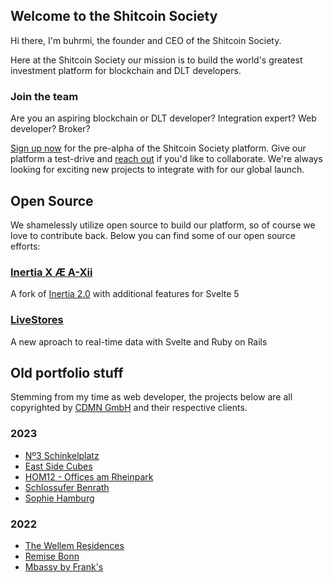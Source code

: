 ## Welcome to the Shitcoin Society

Hi there, I'm buhrmi, the founder and CEO of the Shitcoin Society.

Here at the Shitcoin Society our mission is to build the world's greatest investment platform for blockchain and DLT developers.

### Join the team

Are you an aspiring blockchain or DLT developer? Integration expert? Web developer? Broker? 

[Sign up now](https://testing.shitcoinsociety.com) for the pre-alpha of the Shitcoin Society platform. Give our platform a test-drive and [reach out](mailto:buhrmi@shitcoinsociety.com) if you'd like to collaborate. 
We're always looking for exciting new projects to integrate with for our global launch.

## Open Source

We shamelessly utilize open source to build our platform, so of course we love to contribute back. Below you can find some of our open source efforts:

### [Inertia X Æ A-Xii](https://github.com/buhrmi/inertiax)

A fork of [Inertia 2.0](https://inertiajs.com) with additional features for Svelte 5

### [LiveStores](https://github.com/buhrmi/livestores)

A new aproach to real-time data with Svelte and Ruby on Rails


## Old portfolio stuff

Stemming from my time as web developer, the projects below are all copyrighted by [CDMN GmbH](https://cdmn.de) and their respective clients.

### 2023

- [Nº3 Schinkelplatz](https://no3-schinkelplatz.cdmn.de/en)
- [East Side Cubes](https://www.east-side-cubes.de)
- [HOM12 - Offices am Rheinpark](https://www.hom12.de)
- [Schlossufer Benrath](https://www.schlossufer-benrath.de)
- [Sophie Hamburg](https://sophie.hamburg)

### 2022

- [The Wellem Residences](https://www.thewellemresidences.com)
- [Remise Bonn](https://www.remise-bonn.de)
- [Mbassy by Frank's](https://www.mbassybyfranks.com)

